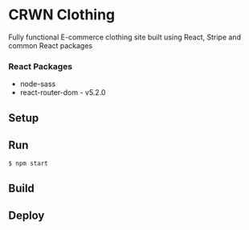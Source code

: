 # CRWN Clothing

Fully functional E-commerce clothing site built using React, Stripe and common React packages

### React Packages

- node-sass
- react-router-dom - v5.2.0

## Setup

## Run

    $ npm start

## Build

## Deploy
